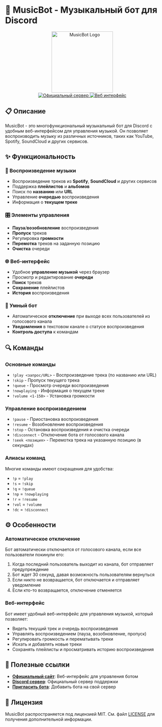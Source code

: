 # 🎵 MusicBot - Музыкальный бот для Discord

<div align="center">
  <img src="https://i.imgur.com/Wdel2xY.png" alt="MusicBot Logo" width="200">
  <br>
  <a href="https://discord.com/invite/xHbFhuuweg" target="_blank">
    <img src="https://img.shields.io/badge/Официальный_сервер-5865F2?style=for-the-badge&logo=discord&logoColor=white" alt="Официальный сервер">
  </a>
  <a href="https://musicalbot.space/" target="_blank">
    <img src="https://img.shields.io/badge/Веб_интерфейс-00B4D8?style=for-the-badge&logo=internetexplorer&logoColor=white" alt="Веб интерфейс">
  </a>
</div>

## 📋 Описание

MusicBot - это многофункциональный музыкальный бот для Discord с удобным веб-интерфейсом для управления музыкой. Он позволяет воспроизводить музыку из различных источников, таких как YouTube, Spotify, SoundCloud и других сервисов.

## ✨ Функциональность

### 🎵 Воспроизведение музыки
- Воспроизведение треков из **Spotify**, **SoundCloud** и других сервисов
- Поддержка **плейлистов** и **альбомов**
- Поиск по **названию** или **URL**
- Управление **очередью** воспроизведения
- Информация о **текущем треке**

### 🎛️ Элементы управления
- **Пауза**/**возобновление** воспроизведения
- **Пропуск** треков
- Регулировка **громкости**
- **Перемотка** треков на заданную позицию
- **Очистка** очереди

### 🌐 Веб-интерфейс
- Удобное **управление музыкой** через браузер
- Просмотр и редактирование **очереди**
- **Поиск** треков
- **Сохранение** плейлистов
- **История** воспроизведения

### 🤖 Умный бот
- Автоматическое **отключение** при выходе всех пользователей из голосового канала
- **Уведомления** в текстовом канале о статусе воспроизведения
- **Контроль доступа** к командам

## 🔍 Команды

### Основные команды
- `!play <запрос/URL>` - Воспроизведение трека (по названию или URL)
- `!skip` - Пропуск текущего трека
- `!queue` - Просмотр очереди воспроизведения
- `!nowplaying` - Информация о текущем треке
- `!volume <1-150>` - Установка громкости

### Управление воспроизведением
- `!pause` - Приостановка воспроизведения
- `!resume` - Возобновление воспроизведения
- `!stop` - Остановка воспроизведения и очистка очереди
- `!disconnect` - Отключение бота от голосового канала
- `!seek <позиция>` - Перемотка трека на указанную позицию (в секундах)

### Алиасы команд
Многие команды имеют сокращения для удобства:
- `!p` = `!play`
- `!s` = `!skip`
- `!q` = `!queue`
- `!np` = `!nowplaying`
- `!r` = `!resume`
- `!vol` = `!volume`
- `!dc` = `!disconnect`

## ⚙️ Особенности

### Автоматическое отключение
Бот автоматически отключается от голосового канала, если все пользователи покинули его:
1. Когда последний пользователь выходит из канала, бот отправляет предупреждение
2. Бот ждет 30 секунд, давая возможность пользователям вернуться
3. Если никто не возвращается, бот отключается и отправляет уведомление
4. Если кто-то возвращается, отключение отменяется

### Веб-интерфейс
Бот имеет удобный веб-интерфейс для управления музыкой, который позволяет:
- Видеть текущий трек и очередь воспроизведения
- Управлять воспроизведением (пауза, возобновление, пропуск)
- Регулировать громкость и перематывать треки
- Искать и добавлять новые треки
- Сохранять плейлисты и просматривать историю воспроизведения

## 🔗 Полезные ссылки

- **[Официальный сайт](https://musicalbot.space/)**: Веб-интерфейс для управления ботом
- **[Discord сервер](https://discord.com/invite/xHbFhuuweg)**: Официальный сервер поддержки
- **[Пригласить бота](https://discord.com/oauth2/authorize?client_id=642778792217149440&guild_id=&scope=applications.commands%20bot&permissions=274881072128)**: Добавить бота на свой сервер

## 📝 Лицензия

MusicBot распространяется под лицензией MIT. См. файл [LICENSE](https://github.com/abstracktyt/Musical-BOT?tab=MIT-1-ov-file) для получения дополнительной информации. 
